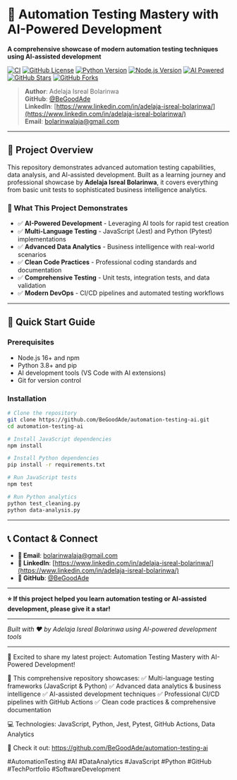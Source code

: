 # 🚀 Automation Testing Mastery with AI-Powered Development

**A comprehensive showcase of modern automation testing techniques using AI-assisted development**

[![CI](https://github.com/BeGoodAde/automation-testing-ai/workflows/🧪%20Continuous%20Integration/badge.svg)](https://github.com/BeGoodAde/automation-testing-ai/actions)
[![GitHub License](https://img.shields.io/badge/license-MIT-blue.svg)](LICENSE)
[![Python Version](https://img.shields.io/badge/python-3.8+-brightgreen.svg)](https://python.org)
[![Node.js Version](https://img.shields.io/badge/node-16+-green.svg)](https://nodejs.org)
[![AI Powered](https://img.shields.io/badge/AI-Powered-purple.svg)](https://github.com/features/copilot)
[![GitHub Stars](https://img.shields.io/github/stars/BeGoodAde/automation-testing-ai.svg)](https://github.com/BeGoodAde/automation-testing-ai/stargazers)
[![GitHub Forks](https://img.shields.io/github/forks/BeGoodAde/automation-testing-ai.svg)](https://github.com/BeGoodAde/automation-testing-ai/network)

> **Author**: Adelaja Isreal Bolarinwa  
> **GitHub**: [@BeGoodAde](https://github.com/BeGoodAde)  
> **LinkedIn**: [https://www.linkedin.com/in/adelaja-isreal-bolarinwa/](https://www.linkedin.com/in/adelaja-isreal-bolarinwa/)  
> **Email**: bolarinwalaja@gmail.com

---

## 🌟 **Project Overview**

This repository demonstrates advanced automation testing capabilities, data analysis, and AI-assisted development. Built as a learning journey and professional showcase by **Adelaja Isreal Bolarinwa**, it covers everything from basic unit tests to sophisticated business intelligence analytics.

### **🎯 What This Project Demonstrates**

- ✅ **AI-Powered Development** - Leveraging AI tools for rapid test creation
- ✅ **Multi-Language Testing** - JavaScript (Jest) and Python (Pytest) implementations  
- ✅ **Advanced Data Analytics** - Business intelligence with real-world scenarios
- ✅ **Clean Code Practices** - Professional coding standards and documentation
- ✅ **Comprehensive Testing** - Unit tests, integration tests, and data validation
- ✅ **Modern DevOps** - CI/CD pipelines and automated testing workflows

---

## 🚀 **Quick Start Guide**

### **Prerequisites**
- Node.js 16+ and npm
- Python 3.8+ and pip
- AI development tools (VS Code with AI extensions)
- Git for version control

### **Installation**

```bash
# Clone the repository
git clone https://github.com/BeGoodAde/automation-testing-ai.git
cd automation-testing-ai

# Install JavaScript dependencies
npm install

# Install Python dependencies
pip install -r requirements.txt

# Run JavaScript tests
npm test

# Run Python analytics
python test_cleaning.py
python data-analysis.py
```

---

## 📞 **Contact & Connect**

- **📧 Email**: bolarinwalaja@gmail.com
- **💼 LinkedIn**: [https://www.linkedin.com/in/adelaja-isreal-bolarinwa/](https://www.linkedin.com/in/adelaja-isreal-bolarinwa/)
- **🐙 GitHub**: [@BeGoodAde](https://github.com/BeGoodAde)

---

**⭐ If this project helped you learn automation testing or AI-assisted development, please give it a star!**

---

*Built with ❤️ by Adelaja Isreal Bolarinwa using AI-powered development tools*

---

🚀 Excited to share my latest project: Automation Testing Mastery with AI-Powered Development!

🎯 This comprehensive repository showcases:
✅ Multi-language testing frameworks (JavaScript & Python)
✅ Advanced data analytics & business intelligence
✅ AI-assisted development techniques
✅ Professional CI/CD pipelines with GitHub Actions
✅ Clean code practices & comprehensive documentation

💻 Technologies: JavaScript, Python, Jest, Pytest, GitHub Actions, Data Analytics

🔗 Check it out: https://github.com/BeGoodAde/automation-testing-ai

#AutomationTesting #AI #DataAnalytics #JavaScript #Python #GitHub #TechPortfolio #SoftwareDevelopment